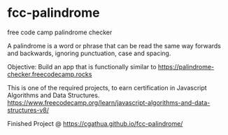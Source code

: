 # fcc-palindrome
 free code camp palindrome checker

 A palindrome is a word or phrase that can be read the same way forwards and backwards, ignoring punctuation, case and spacing.

 Objective: Build an app that is functionally similar to https://palindrome-checker.freecodecamp.rocks

This is one of the required projects, to earn certification in Javascript Algorithms and Data Structures. https://www.freecodecamp.org/learn/javascript-algorithms-and-data-structures-v8/

Finished Project @ https://cgathua.github.io/fcc-palindrome/